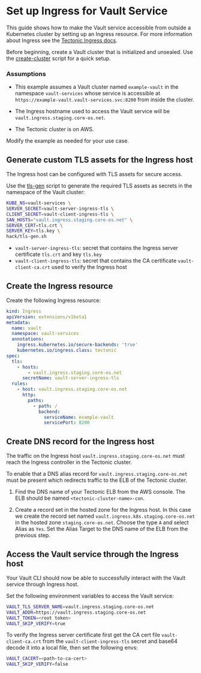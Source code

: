 # Set up Ingress for Vault Service

This guide shows how to make the Vault service accessible from outside a Kubernetes cluster by setting up an Ingress resource. For more information about Ingress see the [Tectonic Ingress docs][tectonic ingress docs].

Before beginning, create a Vault cluster that is initialized and unsealed. Use the [create-cluster][create-cluster] script for a quick setup.

### Assumptions

* This example assumes a Vault cluster named `example-vault` in the namespace `vault-services` whose service is accessible at `https://example-vault.vault-services.svc:8200` from inside the cluster.

* The Ingress hostname used to access the Vault service will be `vault.ingress.staging.core-os.net`.

* The Tectonic cluster is on AWS.

Modify the example as needed for your use case.

## Generate custom TLS assets for the Ingress host

The Ingress host can be configured with TLS assets for secure access.

Use the [tls-gen][tls-gen] script to generate the required TLS assets as secrets in the namespace of the Vault cluster:

```sh
KUBE_NS=vault-services \
SERVER_SECRET=vault-server-ingress-tls \
CLIENT_SECRET=vault-client-ingress-tls \
SAN_HOSTS="vault.ingress.staging.core-os.net" \
SERVER_CERT=tls.crt \
SERVER_KEY=tls.key \
hack/tls-gen.sh
```

* `vault-server-ingress-tls`: secret that contains the Ingress server certificate `tls.crt` and key `tls.key`
* `vault-client-ingress-tls`: secret that contains the CA certificate `vault-client-ca.crt` used to verify the Ingress host

## Create the Ingress resource

Create the following Ingress resource:

```yaml
kind: Ingress
apiVersion: extensions/v1beta1
metadata:
  name: vault
  namespace: vault-services
  annotations:
    ingress.kubernetes.io/secure-backends: 'true'
    kubernetes.io/ingress.class: tectonic
spec:
  tls:
    - hosts:
        - vault.ingress.staging.core-os.net
      secretName: vault-server-ingress-tls
  rules:
    - host: vault.ingress.staging.core-os.net
      http:
        paths:
          - path: /
            backend:
              serviceName: example-vault
              servicePort: 8200
```

## Create DNS record for the Ingress host

The traffic on the Ingress host `vault.ingress.staging.core-os.net` must reach the Ingress controller in the Tectonic cluster.

To enable that a DNS alias record for `vault.ingress.staging.core-os.net` must be present which redirects traffic to the ELB of the Tectonic cluster.

1. Find the DNS name of your Tectonic ELB from the AWS console. The ELB should be named `<tectonic-cluster-name>-con`.

2. Create a record set in the hosted zone for the Ingress host. In this case we create the record set named `vault.ingress.k8s.staging.core-os.net` in the hosted zone `staging.core-os.net`. Choose the type `A` and select Alias as `Yes`. Set the Alias Target to the DNS name of the ELB from the previous step.

## Access the Vault service through the Ingress host

Your Vault CLI should now be able to successfully interact with the Vault service through Ingress host.

Set the following environment variables to access the Vault service:

```sh
VAULT_TLS_SERVER_NAME=vault.ingress.staging.core-os.net
VAULT_ADDR=https://vault.ingress.staging.core-os.net
VAULT_TOKEN=<root token>
VAULT_SKIP_VERIFY=true
```

To verify the Ingress server certificate first get the CA cert file `vault-client-ca.crt` from the `vault-client-ingress-tls` secret and base64 decode it into a local file, then set the following envs:

```sh
VAULT_CACERT=<path-to-ca-cert>
VAULT_SKIP_VERIFY=false
```


[tectonic ingress docs]: https://coreos.com/tectonic/docs/latest/admin/ingress.html
[create-cluster]: ../../hack/helper/create-cluster.sh
[tls-gen]: ../../hack/tls-gen.sh
